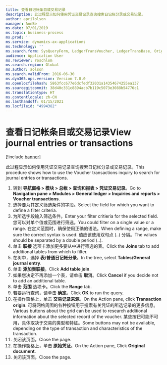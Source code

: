 ```yaml
---
title: 查看日记帐条目或交易记录
description: 此过程显示如何使用凭证交易记录查询搜索日记帐分录或交易记录。
author: aprilolson
manager: AnnBe
ms.date: 07/01/2019
ms.topic: business-process
ms.prod: ''
ms.service: dynamics-ax-applications
ms.technology: ''
ms.search.form: SysQueryForm, LedgerTransVoucher, LedgerTransBase, Originaldocuments
audience: Application User
ms.reviewer: roschlom
ms.search.region: Global
ms.author: aolson
ms.search.validFrom: 2016-06-30
ms.dyn365.ops.version: Version 7.0.0
ms.openlocfilehash: 5863fcc677e6dcfedf32031a14354674255ea137
ms.sourcegitcommit: 38d40c331c8894acb7b119c5073e3088b54776c1
ms.translationtype: HT
ms.contentlocale: zh-CN
ms.lasthandoff: 01/15/2021
ms.locfileid: "4994382"
---
```

# <a name="view-journal-entries-or-transactions"></a><span data-ttu-id="178ef-103">查看日记帐条目或交易记录</span><span class="sxs-lookup"><span data-stu-id="178ef-103">View journal entries or transactions</span></span>

[!include [banner](../../includes/banner.md)]

<span data-ttu-id="178ef-104">此过程显示如何使用凭证交易记录查询搜索日记帐分录或交易记录。</span><span class="sxs-lookup"><span data-stu-id="178ef-104">This procedure shows how to use the Voucher transactions inquiry to search for journal entries or transactions.</span></span>

1. <span data-ttu-id="178ef-105">转到 **导航窗格 > 模块 > 总帐 > 查询和报表 > 凭证交易记录**。</span><span class="sxs-lookup"><span data-stu-id="178ef-105">Go to **Navigation pane > Modules > General ledger > Inquiries and reports > Voucher transactions**.</span></span>
2. <span data-ttu-id="178ef-106">选择要为其定义筛选条件的字段。</span><span class="sxs-lookup"><span data-stu-id="178ef-106">Select the field for which you want to define a filter criteria.</span></span>
3. <span data-ttu-id="178ef-107">为所选字段输入筛选条件。</span><span class="sxs-lookup"><span data-stu-id="178ef-107">Enter your filter critieria for the selected field.</span></span> <span data-ttu-id="178ef-108">您可以对单个值或范围进行筛选。</span><span class="sxs-lookup"><span data-stu-id="178ef-108">You could filter on a single value or a range.</span></span> <span data-ttu-id="178ef-109">在定义范围时，确保使用正确的语法。</span><span class="sxs-lookup"><span data-stu-id="178ef-109">When defining a range, make sure the correct syntax is used.</span></span> <span data-ttu-id="178ef-110">值应该使用双句点 (..) 分隔。</span><span class="sxs-lookup"><span data-stu-id="178ef-110">The values should be separated by a double period (..).</span></span>  
4. <span data-ttu-id="178ef-111">单击 **联接** 选项卡添加更多要从中进行筛选的表。</span><span class="sxs-lookup"><span data-stu-id="178ef-111">Click the **Joins** tab to add additional tables from which to filter.</span></span>
5. <span data-ttu-id="178ef-112">在树中，选择 **表/普通日记帐分录**。</span><span class="sxs-lookup"><span data-stu-id="178ef-112">In the tree, select **Tables/General journal entry**.</span></span>
6. <span data-ttu-id="178ef-113">单击 **添加表联接**。</span><span class="sxs-lookup"><span data-stu-id="178ef-113">Click **Add table join**.</span></span>
7. <span data-ttu-id="178ef-114">如果您决定不再添加一个表，请单击 **取消**。</span><span class="sxs-lookup"><span data-stu-id="178ef-114">Click **Cancel** if you decide not to add an additional table.</span></span>
8. <span data-ttu-id="178ef-115">单击 **范围** 选项卡。</span><span class="sxs-lookup"><span data-stu-id="178ef-115">Click the **Range** tab.</span></span>
9. <span data-ttu-id="178ef-116">若要运行查询，请单击 **确定**。</span><span class="sxs-lookup"><span data-stu-id="178ef-116">Click **OK** to run the query.</span></span>
10. <span data-ttu-id="178ef-117">在操作窗格上，单击 **交易记录来源**。</span><span class="sxs-lookup"><span data-stu-id="178ef-117">On the Action pane, click **Transaction origin**.</span></span> <span data-ttu-id="178ef-118">可将网格周围的各种按钮用于搜索有关凭证的所选记录的更多信息。</span><span class="sxs-lookup"><span data-stu-id="178ef-118">Various buttons about the grid can be used to research additional information about the selected record of the voucher.</span></span> <span data-ttu-id="178ef-119">某些按钮可能不可用，具体取决于交易的类型和特征。</span><span class="sxs-lookup"><span data-stu-id="178ef-119">Some buttons may not be available, depending on the type of transaction and characteristics of the transaction.</span></span>
11. <span data-ttu-id="178ef-120">关闭该页面。</span><span class="sxs-lookup"><span data-stu-id="178ef-120">Close the page.</span></span>
12. <span data-ttu-id="178ef-121">在操作窗格上，单击 **原始凭证**。</span><span class="sxs-lookup"><span data-stu-id="178ef-121">On the Action pane, Click **Original document**.</span></span>
13. <span data-ttu-id="178ef-122">关闭该页面。</span><span class="sxs-lookup"><span data-stu-id="178ef-122">Close the page.</span></span>


